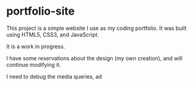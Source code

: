# portfolio-site

This project is a simple website I use as my coding portfolio. It was built using HTML5, CSS3, and JavaScript.

It is a work in progress.

I have some reservations about the design (my own creation), and will continue modifying it.

I need to debug the media queries, ad